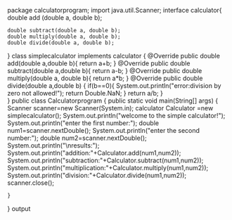 package calculatorprogram;
import java.util.Scanner;
interface calculator{
    double add (double a, double b);

    double subtract(double a, double b);
    double multiply(double a, double b);
    double divide(double a, double b);
}
class simplecalculator implements calculator {
@Override
public double add(double a,double b){
return a+b;
}
@Override
public double subtract(double a,double b){
return a-b;
}
@Override
public double multiply(double a, double b){
return a*b;
}
@Override
public double divide(double a,double b) {
    if(b==0){
        System.out.println("error:division by zero not allowed!");
        return Double.NaN;
    }
    return a/b;
}       
    }
public class Calculatorprogram {
    public static void main(String[] args) {
        Scanner scanner=new Scanner(System.in);
        calculator Calculator =new simplecalculator();
        System.out.println("welcome to the simple calculator!");
        System.out.println("enter the first number:");
        double num1=scanner.nextDouble();
        System.out.println("enter the second number:");
        double num2=scanner.nextDouble();
        System.out.println("\nresults:");
        System.out.println("addition:"+Calculator.add(num1,num2));
        System.out.println("subtraction:"+Calculator.subtract(num1,num2));
        System.out.println("multiplication:"+Calculator.multiply(num1,num2));
        System.out.println("division:"+Calculator.divide(num1,num2));
        scanner.close();
        
    }
    
}
output

